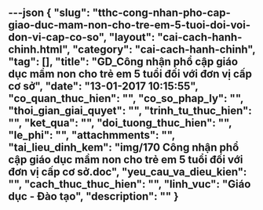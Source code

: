 ---json
{
    "slug": "tthc-cong-nhan-pho-cap-giao-duc-mam-non-cho-tre-em-5-tuoi-doi-voi-don-vi-cap-co-so",
    "layout": "cai-cach-hanh-chinh.html",
    "category": "cai-cach-hanh-chinh",
    "tag": [],
    "title": "GD_Công nhận phổ cập giáo dục mầm non cho trẻ em 5 tuổi đối với đơn vị cấp cơ sở",
    "date": "13-01-2017 10:15:55",
    "co_quan_thuc_hien": "",
    "co_so_phap_ly": "",
    "thoi_gian_giai_quyet": "",
    "trinh_tu_thuc_hien": "",
    "ket_qua": "",
    "doi_tuong_thuc_hien": "",
    "le_phi": "",
    "attachmments": "",
    "tai_lieu_dinh_kem": "img/170 Công nhận phổ cập giáo dục mầm non cho trẻ em 5 tuổi đối với đơn vị cấp cơ sở.doc",
    "yeu_cau_va_dieu_kien": "",
    "cach_thuc_thuc_hien": "",
    "linh_vuc": "Giáo dục - Đào tạo",
    "description": ""
}
---
